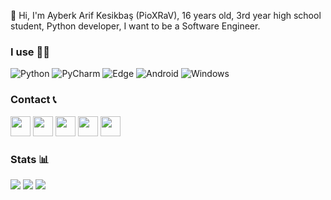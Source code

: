 👋 Hi, I'm Ayberk Arif Kesikbaş (PioXRaV), 16 years old, 3rd year high school student, Python developer, I want to be a Software Engineer.

### I use 🧑‍💻

![Python](https://img.shields.io/badge/python-3670A0?style=for-the-badge&logo=python&logoColor=ffdd54)
![PyCharm](https://img.shields.io/badge/pycharm-143?style=for-the-badge&logo=pycharm&logoColor=black&color=black&labelColor=green)
![Edge](https://img.shields.io/badge/Edge-0078D7?style=for-the-badge&logo=Microsoft-edge&logoColor=white)
![Android](https://img.shields.io/badge/Android-3DDC84?style=for-the-badge&logo=android&logoColor=white)
![Windows](https://img.shields.io/badge/Windows-0078D6?style=for-the-badge&logo=windows&logoColor=white)

### Contact 📞

[<img width=32 src="https://media.discordapp.net/attachments/872416298615857182/1001780028708769832/GitHub.png"/>](https://github.com/PioXRaV)
[<img width=32 src="https://media.discordapp.net/attachments/872416298615857182/1001780661968977960/Discord.png"/>](https://discord.gg/45Cv47nJ7q)
[<img width=32 src="https://media.discordapp.net/attachments/872416298615857182/1001782240591761549/Instagram.png"/>](https://instagram.com/pioxrav)
[<img width=32 src="https://media.discordapp.net/attachments/872416298615857182/1001783543984296036/Twitter.png"/>](https://twitter.com/PioXRaV)
[<img width=32 src="https://media.discordapp.net/attachments/872416298615857182/1001784895435186237/YouTube.png"/>](https://youtube.com/channel/UCVd4foQi2bWer_tiYTJGhiw)

### Stats 📊

![](https://komarev.com/ghpvc/?username=your-github-username&color=blue&style=flat)
![](https://github-readme-stats.vercel.app/api?username=PioXRaV&show_icons=true&title_color=FF70B5&text_color=00FFFF&icon_color=FFFF00&bg_color=050505)
![](https://github-readme-stats.vercel.app/api/top-langs/?username=PioXRaV&layout=compact&title_color=FF70B5&text_color=00FFFF&bg_color=050505)
